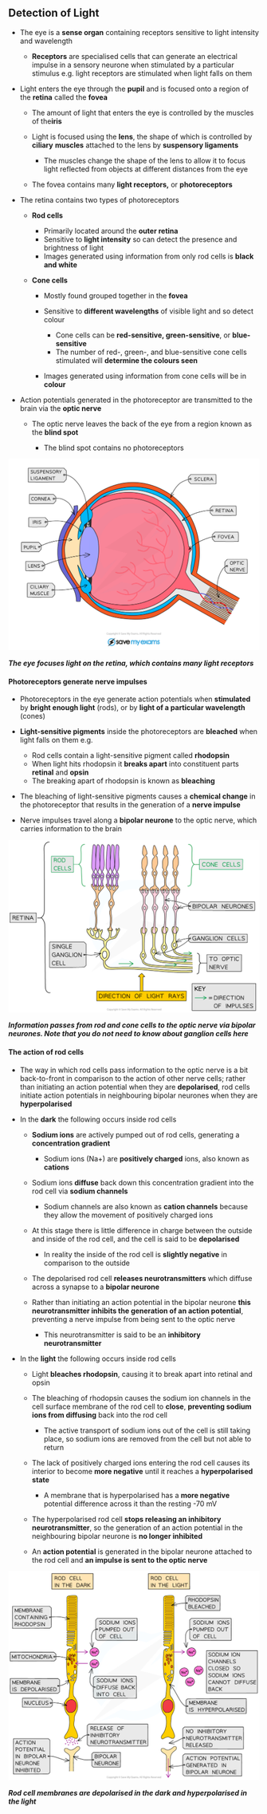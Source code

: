 ## Detection of Light

* The eye is a **sense organ** containing receptors sensitive to light intensity and wavelength

  + **Receptors** are specialised cells that can generate an electrical impulse in a sensory neurone when stimulated by a particular stimulus e.g. light receptors are stimulated when light falls on them
* Light enters the eye through the **pupil** and is focused onto a region of the **retina** called the **fovea**

  + The amount of light that enters the eye is controlled by the muscles of the**iris**
  + Light is focused using the **lens**, the shape of which is controlled by **ciliary** **muscles** attached to the lens by **suspensory ligaments**

    - The muscles change the shape of the lens to allow it to focus light reflected from objects at different distances from the eye
  + The fovea contains many **light receptors,** or **photoreceptors**
* The retina contains two types of photoreceptors

  + **Rod cells**

    - Primarily located around the **outer retina**
    - Sensitive to **light intensity** so can detect the presence and brightness of light
    - Images generated using information from only rod cells is **black and white**
  + **Cone cells**

    - Mostly found grouped together in the **fovea**
    - Sensitive to **different wavelengths** of visible light and so detect colour

      * Cone cells can be **red-sensitive, green-sensitive**, or **blue-sensitive**
      * The number of red-, green-, and blue-sensitive cone cells stimulated will **determine the colours seen**
    - Images generated using information from cone cells will be in **colour**
* Action potentials generated in the photoreceptor are transmitted to the brain via the **optic nerve**

  + The optic nerve leaves the back of the eye from a region known as the **blind spot**

    - The blind spot contains no photoreceptors

![The eye](The-eye.png)

***The eye focuses light on the retina, which contains many light receptors***

#### Photoreceptors generate nerve impulses

* Photoreceptors in the eye generate action potentials when **stimulated** by **bright enough light** (rods), or by **light of a particular wavelength** (cones)
* **Light-sensitive pigments** inside the photoreceptors are **bleached** when light falls on them e.g.

  + Rod cells contain a light-sensitive pigment called **rhodopsin**
  + When light hits rhodopsin it **breaks apart** into constituent parts **retinal** and **opsin**
  + The breaking apart of rhodopsin is known as **bleaching**
* The bleaching of light-sensitive pigments causes a **chemical change** in the photoreceptor that results in the generation of a **nerve impulse**
* Nerve impulses travel along a **bipolar neurone** to the optic nerve, which carries information to the brain

![Connection of rods and cones](Connection-of-rods-and-cones.png)

***Information passes from rod and cone cells to the optic nerve via bipolar neurones. Note that you do not need to know about ganglion cells here***

#### The action of rod cells

* The way in which rod cells pass information to the optic nerve is a bit back-to-front in comparison to the action of other nerve cells; rather than initiating an action potential when they are **depolarised**, rod cells initiate action potentials in neighbouring bipolar neurones when they are **hyperpolarised**
* In the **dark** the following occurs inside rod cells

  + **Sodium ions** are actively pumped out of rod cells, generating a **concentration gradient**

    - Sodium ions (Na+) are **positively charged** ions, also known as **cations**
  + Sodium ions **diffuse** back down this concentration gradient into the rod cell via **sodium channels**

    - Sodium channels are also known as **cation channels** because they allow the movement of positively charged ions
  + At this stage there is little difference in charge between the outside and inside of the rod cell, and the cell is said to be **depolarised**

    - In reality the inside of the rod cell is **slightly negative** in comparison to the outside
  + The depolarised rod cell **releases neurotransmitters** which diffuse across a synapse to a **bipolar neurone**
  + Rather than initiating an action potential in the bipolar neurone **this neurotransmitter inhibits the generation of an action potential**, preventing a nerve impulse from being sent to the optic nerve

    - This neurotransmitter is said to be an **inhibitory neurotransmitter**
* In the **light** the following occurs inside rod cells

  + Light **bleaches rhodopsin**, causing it to break apart into retinal and opsin
  + The bleaching of rhodopsin causes the sodium ion channels in the cell surface membrane of the rod cell to **close**, **preventing sodium ions from diffusing** back into the rod cell

    - The active transport of sodium ions out of the cell is still taking place, so sodium ions are removed from the cell but not able to return
  + The lack of positively charged ions entering the rod cell causes its interior to become **more negative** until it reaches a **hyperpolarised state**

    - A membrane that is hyperpolarised has a **more negative** potential difference across it than the resting -70 mV
  + The hyperpolarised rod cell **stops releasing an inhibitory neurotransmitter**, so the generation of an action potential in the neighbouring bipolar neurone is **no longer inhibited**
  + An **action potential** is generated in the bipolar neurone attached to the rod cell and **an impulse is sent to the optic nerve**

![rod-cells-in-dark-and-light](rod-cells-in-dark-and-light.png)

***Rod cell membranes are depolarised in the dark and hyperpolarised in the light***
